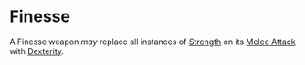 # Finesse

A Finesse weapon *may* replace all instances of [Strength](../../Player%20Characters/The%20Ability%20Scores/Strength.md) on its [Melee Attack](../../Game%20Procedures/Combat/Melee%20Attack.md) with [Dexterity](../../Player%20Characters/The%20Ability%20Scores/Dexterity.md).

